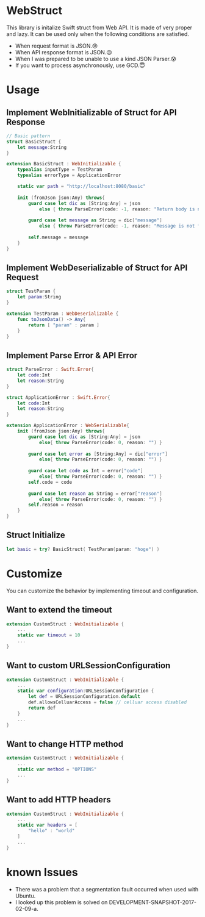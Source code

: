 # WebStruct
This library is initalize Swift struct from Web API.
It is made of very proper and lazy.
It can be used only when the following conditions are satisfied.

* When request format is JSON.😞
* When API response format is JSON.😥
* When I was prepared to be unable to use a kind JSON Parser.😰
* If you want to process asynchronously, use GCD.😇


# Usage

## Implement WebInitializable of Struct for API Response


```Swift
// Basic pattern
struct BasicStruct {
    let message:String
}

extension BasicStruct : WebInitializable {
    typealias inputType = TestParam
    typealias errorType = ApplicationError

    static var path = "http://localhost:8080/basic"
    
    init (fromJson json:Any) throws{
        guard case let dic as [String:Any] = json
            else { throw ParseError(code: -1, reason: "Return body is not a dictionary.") }
        
        guard case let message as String = dic["message"]
            else { throw ParseError(code: -1, reason: "Message is not found.") }
        
        self.message = message
    }
}
```

## Implement WebDeserializable of Struct for API Request

```Swift
struct TestParam {
    let param:String
}

extension TestParam : WebDeserializable {
    func toJsonData() -> Any{
        return [ "param" : param ]
    }
}
```

## Implement Parse Error & API Error

```Swift
struct ParseError : Swift.Error{
    let code:Int
    let reason:String
}

struct ApplicationError : Swift.Error{
    let code:Int
    let reason:String
}

extension ApplicationError : WebSerializable{
    init (fromJson json:Any) throws{
        guard case let dic as [String:Any] = json
            else{ throw ParseError(code: 0, reason: "") }
        
        guard case let error as [String:Any] = dic["error"]
            else{ throw ParseError(code: 0, reason: "") }
        
        guard case let code as Int = error["code"]
            else{ throw ParseError(code: 0, reason: "") }
        self.code = code
        
        guard case let reason as String = error["reason"]
            else{ throw ParseError(code: 0, reason: "") }
        self.reason = reason
    }
}
```

## Struct Initialize

```Swift
let basic = try? BasicStruct( TestParam(param: "hoge") )
```

# Customize

You can customize the behavior by implementing timeout and configuration.

## Want to extend the timeout
```Swift
extension CustomStruct : WebInitializable {
    ...
    static var timeout = 10
    ...
}
```

## Want to custom URLSessionConfiguration
```Swift
extension CustomStruct : WebInitializable {
    ...
    static var configuration:URLSessionConfiguration {
        let def = URLSessionConfiguration.default
        def.allowsCelluarAccess = false // celluar access disabled 
        return def
    }
    ...
}
```
## Want to change HTTP method
```Swift
extension CustomStruct : WebInitializable {
    ...
    static var method = "OPTIONS"
    ...
}
```
## Want to add HTTP headers
```Swift
extension CustomStruct : WebInitializable {
    ...
    static var headers = [
        "hello" : "world"
    ]
    ...
}
```

# known Issues
* There was a problem that a segmentation fault occurred when used with Ubuntu.
* I looked up this problem is solved on DEVELOPMENT-SNAPSHOT-2017-02-09-a.
